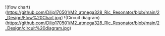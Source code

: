 !(flow chart)
(https://github.com/Dilip170501/M2_atmega328_Rlc_Resonator/blob/main/2_Design/Flow%20Chart.jpg)
!(Circuit diagram)
(https://github.com/Dilip170501/M2_atmega328_Rlc_Resonator/blob/main/2_Design/circuit%20diagram.jpg)
